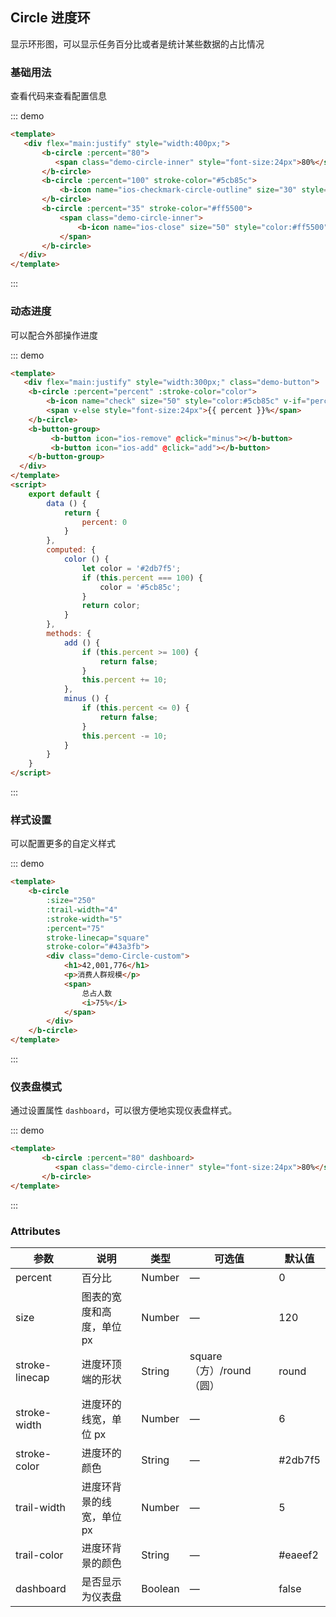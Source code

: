 ## Circle 进度环

显示环形图，可以显示任务百分比或者是统计某些数据的占比情况

### 基础用法

查看代码来查看配置信息

::: demo 
```html
<template>
   <div flex="main:justify" style="width:400px;">
       <b-circle :percent="80">
          <span class="demo-circle-inner" style="font-size:24px">80%</span>
       </b-circle>
       <b-circle :percent="100" stroke-color="#5cb85c">
           <b-icon name="ios-checkmark-circle-outline" size="30" style="color:#5cb85c"></b-icon>
       </b-circle>
       <b-circle :percent="35" stroke-color="#ff5500">
           <span class="demo-circle-inner">
               <b-icon name="ios-close" size="50" style="color:#ff5500"></b-icon>
           </span>
       </b-circle>
  </div>
</template>
```
:::

### 动态进度

可以配合外部操作进度

::: demo 
```html
<template>
   <div flex="main:justify" style="width:300px;" class="demo-button">
    <b-circle :percent="percent" :stroke-color="color">
        <b-icon name="check" size="50" style="color:#5cb85c" v-if="percent === 100"></b-icon>
        <span v-else style="font-size:24px">{{ percent }}%</span>
    </b-circle>
    <b-button-group>
         <b-button icon="ios-remove" @click="minus"></b-button>
         <b-button icon="ios-add" @click="add"></b-button>
    </b-button-group>
  </div>
</template>
<script>
    export default {
        data () {
            return {
                percent: 0
            }
        },
        computed: {
            color () {
                let color = '#2db7f5';
                if (this.percent === 100) {
                    color = '#5cb85c';
                }
                return color;
            }
        },
        methods: {
            add () {
                if (this.percent >= 100) {
                    return false;
                }
                this.percent += 10;
            },
            minus () {
                if (this.percent <= 0) {
                    return false;
                }
                this.percent -= 10;
            }
        }
    }
</script>
```
:::

### 样式设置

可以配置更多的自定义样式

::: demo 
```html
<template>
    <b-circle
        :size="250"
        :trail-width="4"
        :stroke-width="5"
        :percent="75"
        stroke-linecap="square"
        stroke-color="#43a3fb">
        <div class="demo-Circle-custom">
            <h1>42,001,776</h1>
            <p>消费人群规模</p>
            <span>
                总占人数
                <i>75%</i>
            </span>
        </div>
    </b-circle>
</template>
```
:::

### 仪表盘模式

通过设置属性 `dashboard`，可以很方便地实现仪表盘样式。

::: demo 
```html
<template>
       <b-circle :percent="80" dashboard>
          <span class="demo-circle-inner" style="font-size:24px">80%</span>
       </b-circle>
</template>
```
:::

### Attributes

| 参数      | 说明    | 类型      | 可选值       | 默认值   |
|---------- |-------- |---------- |-------------  |-------- |
| percent     | 百分比   | Number  |    —         |   0   |
| size     | 图表的宽度和高度，单位 px   | Number  |    —    |  120   |
| stroke-linecap     |  进度环顶端的形状   | String  |   square（方）/round（圆）      | round   |
| stroke-width   |  进度环的线宽，单位 px   | Number  |   —   | 6   |
| stroke-color  |  进度环的颜色   | String  |   —   |  #2db7f5   |
| trail-width  |  进度环背景的线宽，单位 px   | Number  |   —   |  5   |
| trail-color |  进度环背景的颜色   | String  |   —   |  #eaeef2   |
| dashboard|  是否显示为仪表盘   | Boolean  |   —   |  false   |
